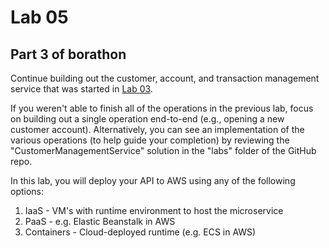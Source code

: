 # Lab 05

## Part 3 of borathon

Continue building out the customer, account, and transaction management service that was started in <a href="../lab03/README.md" target="_blank">Lab 03</a>.

If you weren't able to finish all of the operations in the previous lab, focus on building out a single operation end-to-end (e.g., opening a new customer account). Alternatively, you can see an implementation of the various operations (to help guide your completion) by reviewing the "CustomerManagementService" solution in the "labs" folder of the GitHub repo.

In this lab, you will deploy your API to AWS using any of the following options:
1) IaaS - VM's with runtime environment to host the microservice
2) PaaS - e.g. Elastic Beanstalk in AWS
3) Containers - Cloud-deployed runtime (e.g. ECS in AWS)

